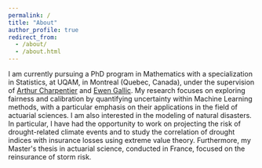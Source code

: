 ```yaml
---
permalink: /
title: "About"
author_profile: true
redirect_from: 
  - /about/
  - /about.html
---
```


I am currently pursuing a PhD program in Mathematics with a specialization in Statistics, at UQAM, in
Montreal (Quebec, Canada), under the supervision of [Arthur Charpentier](https://freakonometrics.hypotheses.org) and [Ewen Gallic](https://egallic.fr). My research focuses on exploring fairness and calibration by quantifying uncertainty within
Machine Learning methods, with a particular emphasis on their applications in the field of actuarial sciences. I am also interested in the modeling of natural disasters. In particular, I have had the opportunity to work on projecting the risk of drought-related climate events and to study the correlation of drought indices with insurance losses using extreme value theory. Furthermore, my Master's thesis in actuarial science, conducted in France, focused on the reinsurance of storm risk.